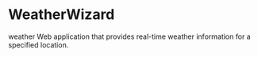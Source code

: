 # WeatherWizard
weather Web application that provides real-time weather information for a specified location. 
